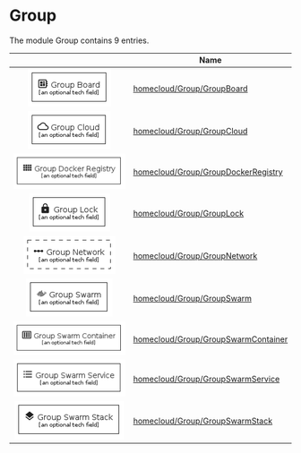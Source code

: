 # Group

The module Group contains 9 entries.



| |Name|
|:---:|---|
|![GroupBoard](../homecloud/Group/GroupBoard.group.local.png)|[homecloud/Group/GroupBoard](../homecloud/Group/GroupBoard.md)
|![GroupCloud](../homecloud/Group/GroupCloud.group.local.png)|[homecloud/Group/GroupCloud](../homecloud/Group/GroupCloud.md)
|![GroupDockerRegistry](../homecloud/Group/GroupDockerRegistry.group.local.png)|[homecloud/Group/GroupDockerRegistry](../homecloud/Group/GroupDockerRegistry.md)
|![GroupLock](../homecloud/Group/GroupLock.group.local.png)|[homecloud/Group/GroupLock](../homecloud/Group/GroupLock.md)
|![GroupNetwork](../homecloud/Group/GroupNetwork.group.local.png)|[homecloud/Group/GroupNetwork](../homecloud/Group/GroupNetwork.md)
|![GroupSwarm](../homecloud/Group/GroupSwarm.group.local.png)|[homecloud/Group/GroupSwarm](../homecloud/Group/GroupSwarm.md)
|![GroupSwarmContainer](../homecloud/Group/GroupSwarmContainer.group.local.png)|[homecloud/Group/GroupSwarmContainer](../homecloud/Group/GroupSwarmContainer.md)
|![GroupSwarmService](../homecloud/Group/GroupSwarmService.group.local.png)|[homecloud/Group/GroupSwarmService](../homecloud/Group/GroupSwarmService.md)
|![GroupSwarmStack](../homecloud/Group/GroupSwarmStack.group.local.png)|[homecloud/Group/GroupSwarmStack](../homecloud/Group/GroupSwarmStack.md)

